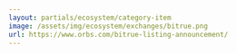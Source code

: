 ```yaml
---
layout: partials/ecosystem/category-item
image: /assets/img/ecosystem/exchanges/bitrue.png
url: https://www.orbs.com/bitrue-listing-announcement/
---
```

